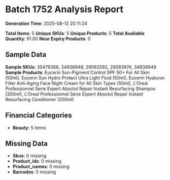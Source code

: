 # Batch 1752 Analysis Report

**Generation Time**: 2025-08-12 20:11:24

**Total Items**: 5
**Unique SKUs**: 5
**Unique Products**: 5
**Total Available Quantity**: 91.00
**Near Expiry Products**: 0

## Sample Data
**Sample SKUs**: 35479368, 34938948, 29082592, 29083974, 34938949
**Sample Products**: Eucerin Sun-Pigment Control SPF 50+ For All Skin (50ml), Eucerin Sun Hydro Protect Ultra Light Fluid (50ml), Eucerin Hyaluron Filler Anti-Aging Face Night Cream for All Skin Types (50ml), L'Oreal Professionnel Serie Expert Absolut Repair Instant Resurfacing Shampoo (300ml), L'Oreal Professionnel Serie Expert Absolut Repair Instant Resurfacing Conditioner (200ml)

## Financial Categories
- **Beauty**: 5 items

## Missing Data
- **Skus**: 0 missing
- **Product_ids**: 0 missing
- **Product_names**: 0 missing
- **Barcodes**: 5 missing
